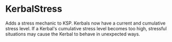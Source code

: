KerbalStress
============

Adds a stress mechanic to KSP. 
Kerbals now have a current and cumulative stress level. If a Kerbal's cumulative stress level becomes too high, stressful situations may cause the Kerbal to behave in unexpected ways.